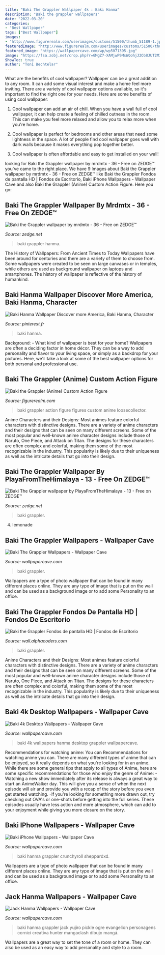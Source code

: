 ```yaml
---
title: "Baki The Grappler Wallpaper 4k : Baki Hanma"
description: "Baki the grappler wallpapers"
date: "2022-03-20"
categories:
- "Best Wallpaper"
tags: ["Best Wallpaper"]
images:
- "http://www.figurerealm.com/userimages/customs/51500/thumb_51189-1.jpg"
featuredImage: "http://www.figurerealm.com/userimages/customs/51500/thumb_51189-1.jpg"
featured_image: "https://wallpapercave.com/wp/wp5071395.jpg"
image: "https://fsa.zobj.net/crop.php?r=GMgZ7-XAMjwP9MsWQohjJ2Ob8JUT2M3bw2CFCZJypH9kaLrsO-y2TFB89qr_UBA-_Ikt1EnHQPpVtJcpuPgvIvpAsapyW3kIRYDKJAB2Bn4eEWEXUtkqJyUHJM9wFEZ7PZzONZY7PHiIO296"
ShowToc: true
author: "Toni Bechtelar"
---
```



What are the benefits of cool wallpaper?
Wallpaper can be a great addition to any room. It can add some visual interest and make a home feel more inviting. There are a variety of cool wallpaper options available, so it's important to find the right one for your needs. Here are some benefits of using cool wallpaper: 
1. Cool wallpaper can add an air of chill. When you have a wall full of cool wallpaper, it can help create a feeling of chilled outness in the room. This can make you feel more relaxed and allow you to relax more when you're home. 

2. Cool wallpaper is perfect for bedrooms and other areas that need some lightness in the space. A lot of people find cool wallpaper goes well with dark walls because it makes everything pop together better. 

3. Cool wallpaper is often affordable and easy to get installed on your wall!

	

		
looking for Baki the Grappler wallpaper by mrdmtx - 36 - Free on ZEDGE™ you've came to the right place. We have 9 Images about Baki the Grappler wallpaper by mrdmtx - 36 - Free on ZEDGE™ like Baki the Grappler Fondos de pantalla HD | Fondos de Escritorio, Baki iPhone Wallpapers - Wallpaper Cave and also Baki the Grappler (Anime) Custom Action Figure. Here you go:
		
    
## Baki The Grappler Wallpaper By Mrdmtx - 36 - Free On ZEDGE™

<img loading=lazy src="https://fsb.zobj.net/crop.php?r=ARLL6758XH937s84aguTz7H9FCXqNCdmG7FIWfpXGtyNnDZ2SM5ANW82nEpOV6Wy24bbXlJTE7kntBKN93FL2vkm5q71vtFYUQPn1ELG2Fz7-LRIaKNkBQmRPSBiI_bL0He9Xtpy9bj307XT" onerror="this.onerror=null;this.src='https://tse2.mm.bing.net/th?id=OIP.APjLqZhPJ8GWCK7lKObe6QHaNK&amp;pid=15.1';" alt="Baki the Grappler wallpaper by mrdmtx - 36 - Free on ZEDGE™">

_Source: zedge.net_

>baki grappler hanma. 

	

The History of Wallpapers: From Ancient Times to Today
Wallpapers have been around for centuries and there are a variety of them to choose from. Some wallpapers were created to be seen on large canvases or in temples, while others are used as background wallpaper on laptops and smartphones. The history of wallpaper is reflective of the history of humankind.

    
## Baki Hanma Wallpaper Discover More America, Baki Hanma, Character

<img loading=lazy src="https://i.pinimg.com/736x/bd/05/38/bd05383b3ed2a8a479830486f127c604.jpg" onerror="this.onerror=null;this.src='https://tse3.mm.bing.net/th?id=OIP.Uiexku2SAjdgOujr2MBgowHaNJ&amp;pid=15.1';" alt="Baki Hanma Wallpaper Discover more America, Baki Hanma, Character">

_Source: pinterest.fr_

>baki hanma. 

	

Background: - What kind of wallpaper is best for your home?
Wallpapers are often a deciding factor in home décor. They can be a way to add personality and flavor to your living space, or simply as a backdrop for your pictures. Here, we'll take a look at some of the best wallpaper options for both personal and professional use.

    
## Baki The Grappler (Anime) Custom Action Figure

<img loading=lazy src="http://www.figurerealm.com/userimages/customs/51500/thumb_51189-1.jpg" onerror="this.onerror=null;this.src='https://tse2.mm.bing.net/th?id=OIP.oR3AuRkIUGIOjfhvjV3cXAAAAA&amp;pid=15.1';" alt="Baki the Grappler (Anime) Custom Action Figure">

_Source: figurerealm.com_

>baki grappler action figure figures custom anime loosecollector. 

	

Anime Characters and their Designs: Most animes feature colorful characters with distinctive designs.
There are a variety of anime characters and their designs that can be seen on many different screens. Some of the most popular and well-known anime character designs include those of Naruto, One Piece, and Attack on Titan. The designs for these characters are often complex and colorful, making them some of the most recognizable in the industry. This popularity is likely due to their uniqueness as well as the intricate details that go into their design.

    
## Baki The Grappler Wallpaper By PlayaFromTheHimalaya - 13 - Free On ZEDGE™

<img loading=lazy src="https://fsa.zobj.net/crop.php?r=GMgZ7-XAMjwP9MsWQohjJ2Ob8JUT2M3bw2CFCZJypH9kaLrsO-y2TFB89qr_UBA-_Ikt1EnHQPpVtJcpuPgvIvpAsapyW3kIRYDKJAB2Bn4eEWEXUtkqJyUHJM9wFEZ7PZzONZY7PHiIO296" onerror="this.onerror=null;this.src='https://tse4.mm.bing.net/th?id=OIP.hcHHrlgToI1hLMnXLpvUywHaEy&amp;pid=15.1';" alt="Baki The Grappler wallpaper by PlayaFromTheHimalaya - 13 - Free on ZEDGE™">

_Source: zedge.net_

>baki grappler. 

	

4. lemonade 

    
## Baki The Grappler Wallpapers - Wallpaper Cave

<img loading=lazy src="https://wallpapercave.com/fuwp/uwp54409.jpeg" onerror="this.onerror=null;this.src='https://tse4.mm.bing.net/th?id=OIP.YoniZC7PEhXETAf2dR-LlgAAAA&amp;pid=15.1';" alt="Baki The Grappler Wallpapers - Wallpaper Cave">

_Source: wallpapercave.com_

>baki grappler. 

	



Wallpapers are a type of photo wallpaper that can be found in many different places online. They are any type of image that is put on the wall and can be used as a background image or to add some Personality to an office.

    
## Baki The Grappler Fondos De Pantalla HD | Fondos De Escritorio

<img loading=lazy src="https://images.alphacoders.com/660/thumb-1920-660003.jpg" onerror="this.onerror=null;this.src='https://tse3.mm.bing.net/th?id=OIP.L_jfhKZUwCfO_VFWJaYlhgHaEB&amp;pid=15.1';" alt="Baki the Grappler Fondos de pantalla HD | Fondos de Escritorio">

_Source: wall.alphacoders.com_

>baki grappler. 

	

Anime Characters and their Designs: Most animes feature colorful characters with distinctive designs.
There are a variety of anime characters and their designs that can be seen on many different screens. Some of the most popular and well-known anime character designs include those of Naruto, One Piece, and Attack on Titan. The designs for these characters are often complex and colorful, making them some of the most recognizable in the industry. This popularity is likely due to their uniqueness as well as the intricate details that go into their design.

    
## Baki 4k Desktop Wallpapers - Wallpaper Cave

<img loading=lazy src="https://wallpapercave.com/wp/wp5511080.jpg" onerror="this.onerror=null;this.src='https://tse3.mm.bing.net/th?id=OIP.hgM2g5Hmr8UBjFGqDdpOegHaEK&amp;pid=15.1';" alt="Baki 4k Desktop Wallpapers - Wallpaper Cave">

_Source: wallpapercave.com_

>baki 4k wallpapers hanma desktop grappler wallpapercave. 

	

Recommendations for watching anime: You can
Recommendations for watching anime you can. There are many different types of anime that can be enjoyed, so it really depends on what you're looking for in an anime. While there are some general tips that apply to all types of Anime, here are some specific recommendations for those who enjoy the genre of Anime: 
-Watching a new show immediately after its release is always a great way to start an AnimeWalker day. This will give you a sense of when the next episode will air and provide you with a recap of the story before you even get started watching. 
-If you're looking for something more drawn out, try checking out OVA's or one-shots before getting into the full series. These episodes usually have less action and more atmosphere, which can add to your enjoyment while giving you more closure on the story.

    
## Baki IPhone Wallpapers - Wallpaper Cave

<img loading=lazy src="https://wallpapercave.com/wp/wp5071395.jpg" onerror="this.onerror=null;this.src='https://tse4.mm.bing.net/th?id=OIP.WGIGW7Sr9mcmhEgbqrb1GAHaLX&amp;pid=15.1';" alt="Baki iPhone Wallpapers - Wallpaper Cave">

_Source: wallpapercave.com_

>baki hanma grappler crunchyroll sheppardxd. 

	



Wallpapers are a type of photo wallpaper that can be found in many different places online. They are any type of image that is put on the wall and can be used as a background image or to add some Personality to an office.

    
## Jack Hanma Wallpapers - Wallpaper Cave

<img loading=lazy src="https://wallpapercave.com/wp/wp7368803.jpg" onerror="this.onerror=null;this.src='https://tse2.mm.bing.net/th?id=OIP.B4BkpMrdYuwmW2BODC5EmQHaMF&amp;pid=15.1';" alt="Jack Hanma Wallpapers - Wallpaper Cave">

_Source: wallpapercave.com_

>baki hanma grappler jack yujiro pickle ogre evangelion personagens cornici creativa hunter mangaclash dibujo mangá. 

	

Wallpapers are a great way to set the tone of a room or home. They can also be used as an easy way to add personality and style to a room.

